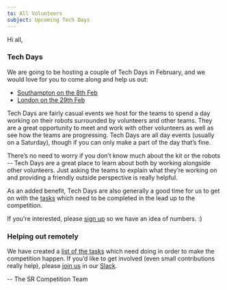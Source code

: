 ```yaml
---
to: All Volunteers
subject: Upcoming Tech Days
---
```


Hi all,

### Tech Days

We are going to be hosting a couple of Tech Days in February, and we would love for you to come along and help us out:

- [Southampton on the 8th Feb][soton-tech-day]
- [London on the 29th Feb][london-tech-day]

Tech Days are fairly casual events we host for the teams to spend a day working
on their robots surrounded by volunteers and other teams. They are a great
opportunity to meet and work with other volunteers as well as see how the teams
are progressing. Tech Days are all day events (usually on a Saturday), though if
you can only make a part of the day that’s fine.

There’s no need to worry if you don’t know much about the kit or the robots --
Tech Days are a great place to learn about both by working alongside other
volunteers. Just asking the teams to explain what they’re working on and
providing a friendly outside perspective is really helpful.

As an added benefit, Tech Days are also generally a good time for us to get on with the [tasks][github-tasks] which need to be completed in the lead up to the competition.

If you're interested, please [sign up][tech-day-signup] so we have an idea of numbers. :)

### Helping out remotely

We have created a [list of the tasks][github-tasks] which need doing in order to make the competition happen. If you’d like to get involved (even small contributions really help), please [join us][slack-signup] in our [Slack][slack].


-- The SR Competition Team


[slack]: https://studentrobotics.slack.com
[slack-signup]: https://goo.gl/forms/Maq41MHF8CYSRVn83
[london-tech-day]: https://studentrobotics.org/events/sr2020/london-tech-day-february/
[soton-tech-day]: https://studentrobotics.org/events/sr2020/southampton-tech-day-february/
[tech-day-signup]: https://forms.gle/isHzxAkd7HKKFWGR9
[github-tasks]: https://github.com/srobo/tasks/issues
